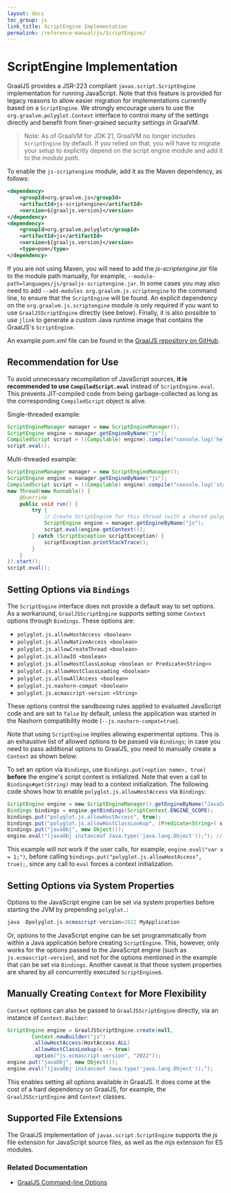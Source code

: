 ```yaml
---
layout: docs
toc_group: js
link_title: ScriptEngine Implementation
permalink: /reference-manual/js/ScriptEngine/
---
```


# ScriptEngine Implementation

GraalJS provides a JSR-223 compliant `javax.script.ScriptEngine` implementation for running JavaScript.
Note that this feature is provided for legacy reasons to allow easier migration for implementations currently based on a `ScriptEngine`.
We strongly encourage users to use the `org.graalvm.polyglot.Context` interface to control many of the settings directly and benefit from finer-grained security settings in GraalVM.

> Note: As of GraalVM for JDK 21, GraalVM no longer includes `ScriptEngine` by default. If you relied on that, you will have to migrate your setup to explicitly depend on the script engine module and add it to the _module path_.

To enable the `js-scriptengine` module, add it as the Maven dependency, as follows:
```xml
<dependency>
    <groupId>org.graalvm.js</groupId>
    <artifactId>js-scriptengine</artifactId>
    <version>${graaljs.version}</version>
</dependency>
<dependency>
    <groupId>org.graalvm.polyglot</groupId>
    <artifactId>js</artifactId>
    <version>${graaljs.version}</version>
    <type>pom</type>
</dependency>
```

If you are not using Maven, you will need to add the _js-scriptengine.jar_ file to the module path manually, for example, `--module-path=languages/js/graaljs-scriptengine.jar`.
In some cases you may also need to add `--add-modules org.graalvm.js.scriptengine` to the command line, to ensure that the `ScriptEngine` will be found.
An explicit dependency on the `org.graalvm.js.scriptengine` module is only required if you want to use `GraalJSScriptEngine` directly (see below).
Finally, it is also possible to use `jlink` to generate a custom Java runtime image that contains the GraalJS's `ScriptEngine`.

An example _pom.xml_ file can be found in the [GraalJS repository on GitHub](https://github.com/oracle/graaljs/blob/master/graal-js/test/maven-demo/pom.xml).

## Recommendation for Use

To avoid unnecessary recompilation of JavaScript sources, **it is recommended to use `CompiledScript.eval`** instead of `ScriptEngine.eval`.
This prevents JIT-compiled code from being garbage-collected as long as the corresponding `CompiledScript` object is alive.

Single-threaded example:
```java
ScriptEngineManager manager = new ScriptEngineManager();
ScriptEngine engine = manager.getEngineByName("js");
CompiledScript script = ((Compilable) engine).compile("console.log('hello world');");
script.eval();
```

Multi-threaded example:
```java
ScriptEngineManager manager = new ScriptEngineManager();
ScriptEngine engine = manager.getEngineByName("js");
CompiledScript script = ((Compilable) engine).compile("console.log('start');var start = Date.now(); while (Date.now()-start < 2000);console.log('end');");
new Thread(new Runnable() {
    @Override
    public void run() {
        try {
            // Create ScriptEngine for this thread (with a shared polyglot Engine)
            ScriptEngine engine = manager.getEngineByName("js");
            script.eval(engine.getContext());
        } catch (ScriptException scriptException) {
            scriptException.printStackTrace();
        }
    }
}).start();
script.eval();
```

## Setting Options via `Bindings`

The `ScriptEngine` interface does not provide a default way to set options.
As a workaround, `GraalJSScriptEngine` supports setting some `Context` options through `Bindings`.
These options are:
* `polyglot.js.allowHostAccess <boolean>`
* `polyglot.js.allowNativeAccess <boolean>`
* `polyglot.js.allowCreateThread <boolean>`
* `polyglot.js.allowIO <boolean>`
* `polyglot.js.allowHostClassLookup <boolean or Predicate<String>>`
* `polyglot.js.allowHostClassLoading <boolean>`
* `polyglot.js.allowAllAccess <boolean>`
* `polyglot.js.nashorn-compat <boolean>`
* `polyglot.js.ecmascript-version <String>`

These options control the sandboxing rules applied to evaluated JavaScript code and are set to `false` by default, unless the application was started in the Nashorn compatibility mode (`--js.nashorn-compat=true`).

Note that using `ScriptEngine` implies allowing experimental options.
This is an exhaustive list of allowed options to be passed via `Bindings`; in case you need to pass additional options to GraalJS, you need to manually create a `Context` as shown below.

To set an option via `Bindings`, use `Bindings.put(<option name>, true)` **before** the engine's script context is initialized.
Note that even a call to `Bindings#get(String)` may lead to a context initialization.
The following code shows how to enable `polyglot.js.allowHostAccess` via `Bindings`:
```java
ScriptEngine engine = new ScriptEngineManager().getEngineByName("JavaScript");
Bindings bindings = engine.getBindings(ScriptContext.ENGINE_SCOPE);
bindings.put("polyglot.js.allowHostAccess", true);
bindings.put("polyglot.js.allowHostClassLookup", (Predicate<String>) s -> true);
bindings.put("javaObj", new Object());
engine.eval("(javaObj instanceof Java.type('java.lang.Object'));"); // it will not work without allowHostAccess and allowHostClassLookup
```
This example will not work if the user calls, for example, `engine.eval("var x = 1;")`, before calling `bindings.put("polyglot.js.allowHostAccess", true);`, since any call to `eval` forces a context initialization.

## Setting Options via System Properties

Options to the JavaScript engine can be set via system properties before starting the JVM by prepending `polyglot.`:
```java
java -Dpolyglot.js.ecmascript-version=2022 MyApplication
```

Or, options to the JavaScript engine can be set programmatically from within a Java application before creating `ScriptEngine`.
This, however, only works for the options passed to the JavaScript engine (such as `js.ecmascript-version`), and not for the options mentioned in the example that can be set via `Bindings`.
Another caveat is that those system properties are shared by all concurrently executed `ScriptEngine`s.

## Manually Creating `Context` for More Flexibility

`Context` options can also be passed to `GraalJSScriptEngine` directly, via an instance of `Context.Builder`:
```java
ScriptEngine engine = GraalJSScriptEngine.create(null,
        Context.newBuilder("js")
        .allowHostAccess(HostAccess.ALL)
        .allowHostClassLookup(s -> true)
        .option("js.ecmascript-version", "2022"));
engine.put("javaObj", new Object());
engine.eval("(javaObj instanceof Java.type('java.lang.Object'));");
```

This enables setting all options available in GraalJS.
It does come at the cost of a hard dependency on GraalJS, for example, the `GraalJSScriptEngine` and `Context` classes.

## Supported File Extensions

The GraalJS implementation of `javax.script.ScriptEngine` supports the _js_ file extension for JavaScript source files, as well as the _mjs_ extension for ES modules.

### Related Documentation

* [GraalJS Command-line Options](Options.md#graaljs-engine-options)
